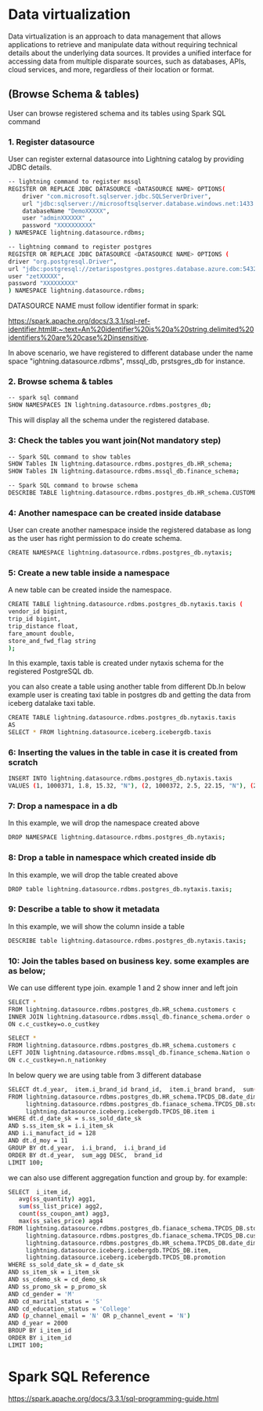 <!--
Copyright 2023 ZETARIS Pty Ltd

Permission is hereby granted, free of charge, to any person obtaining a copy of this software and
associated documentation files (the "Software"), to deal in the Software without restriction,
including without limitation the rights to use, copy, modify, merge, publish, distribute, sublicense,
and/or sell copies of the Software, and to permit persons to whom the Software is furnished to do so,
subject to the following conditions:

The above copyright notice and this permission notice shall be included in all copies
or substantial portions of the Software.

THE SOFTWARE IS PROVIDED "AS IS", WITHOUT WARRANTY OF ANY KIND, EXPRESS OR IMPLIED,
INCLUDING BUT NOT LIMITED TO THE WARRANTIES OF MERCHANTABILITY, FITNESS FOR A PARTICULAR PURPOSE AND
NONINFRINGEMENT. IN NO EVENT SHALL THE AUTHORS OR COPYRIGHT HOLDERS BE LIABLE FOR ANY CLAIM,
DAMAGES OR OTHER LIABILITY, WHETHER IN AN ACTION OF CONTRACT, TORT OR OTHERWISE, ARISING FROM,
OUT OF OR IN CONNECTION WITH THE SOFTWARE OR THE USE OR OTHER DEALINGS IN THE SOFTWARE.
-->

# Data virtualization

Data virtualization is an approach to data management that allows applications to retrieve and manipulate data without requiring technical details about the underlying data sources.
It provides a unified interface for accessing data from multiple disparate sources, such as databases, APIs, cloud services, and more, regardless of their location or format.

## (**Browse Schema & tables)**
User can browse registered schema and its tables using Spark SQL command

### 1. Register datasource
User can register external datasource into Lightning catalog by providing JDBC details.

```bash
-- lightning command to register mssql
REGISTER OR REPLACE JDBC DATASOURCE <DATASOURCE NAME> OPTIONS(
    driver "com.microsoft.sqlserver.jdbc.SQLServerDriver",
    url "jdbc:sqlserver://microsoftsqlserver.database.windows.net:1433 ",
    databaseName "DemoXXXXX",
    user "adminXXXXXX" ,
    password "XXXXXXXXXX"
) NAMESPACE lightning.datasource.rdbms;
```
```bash
-- lightning command to register postgres
REGISTER OR REPLACE JDBC DATASOURCE <DATASOURCE NAME> OPTIONS (
driver "org.postgresql.Driver",
url "jdbc:postgresql://zetarispostgres.postgres.database.azure.com:5432/databasename", 
user "zetXXXXX",
password "XXXXXXXXX"
) NAMESPACE lightning.datasource.rdbms;
```

DATASOURCE NAME must follow identifier format in spark:  

https://spark.apache.org/docs/3.3.1/sql-ref-identifier.html#:~:text=An%20identifier%20is%20a%20string,delimited%20identifiers%20are%20case%2Dinsensitive.

In above scenario, we have registered to different database under the name space "ightning.datasource.rdbms",  mssql_db, prstsgres_db for instance.

### 2. Browse schema & tables
```bash
-- spark sql command
SHOW NAMESPACES IN lightning.datasource.rdbms.postgres_db;
```

This will display all the schema under the registered database.

### 3: Check the tables you want join(Not mandatory step)
```bash
-- Spark SQL command to show tables
SHOW Tables IN lightning.datasource.rdbms.postgres_db.HR_schema;
SHOW Tables IN lightning.datasource.rdbms.mssql_db.finance_schema;

-- Spark SQL command to browse schema
DESCRIBE TABLE lightning.datasource.rdbms.postgres_db.HR_schema.CUSTOMER
```

### 4: Another namespace can be created inside database
User can create another namespace inside the registered database as long as the user has right permission to do create schema.

```bash
CREATE NAMESPACE lightning.datasource.rdbms.postgres_db.nytaxis;
````

### 5: Create a new table inside a namespace
A new table can be created inside the namespace. 
```bash
CREATE TABLE lightning.datasource.rdbms.postgres_db.nytaxis.taxis (
vendor_id bigint,
trip_id bigint,
trip_distance float,
fare_amount double,
store_and_fwd_flag string
);
```
In this example, taxis table is created under nytaxis schema for the registered PostgreSQL db.

you can also create a table using another table from different Db.In below example user is creating
taxi table in postgres db and getting the data from iceberg datalake taxi table.

```bash
CREATE TABLE lightning.datasource.rdbms.postgres_db.nytaxis.taxis 
AS
SELECT * FROM lightning.datasource.iceberg.icebergdb.taxis
```

### 6: Inserting the values in the table in case it is created from scratch
```bash
INSERT INTO lightning.datasource.rdbms.postgres_db.nytaxis.taxis
VALUES (1, 1000371, 1.8, 15.32, "N"), (2, 1000372, 2.5, 22.15, "N"), (2, 1000373, 0.9, 9.01, "N"), (1, 1000374, 8.4, 42.13, "Y");
```
### 7: Drop a namespace in a db
In this example, we will drop the namespace created above
```bash
DROP NAMESPACE lightning.datasource.rdbms.postgres_db.nytaxis;
```

### 8: Drop a table in namespace which created inside db
In this example, we will drop the table created above
```bash
DROP table lightning.datasource.rdbms.postgres_db.nytaxis.taxis;
```

### 9: Describe a table to show it metadata
In this example, we will show the column inside a table
```bash
DESCRIBE table lightning.datasource.rdbms.postgres_db.nytaxis.taxis;
```

### 10: Join the tables based on business key. some examples are as below;
We can use different type join. example 1 and 2 show inner and left join
```bash
SELECT * 
FROM lightning.datasource.rdbms.postgres_db.HR_schema.customers c
INNER JOIN lightning.datasource.rdbms.mssql_db.finance_schema.order o
ON c.c_custkey=o.o_custkey
```

```bash
SELECT * 
FROM lightning.datasource.rdbms.postgres_db.HR_schema.customers c
LEFT JOIN lightning.datasource.rdbms.mssql_db.finance_schema.Nation o
ON c.c_custkey=n.n_nationkey
```

In below query we are using table from 3 different database
```bash
SELECT dt.d_year,  item.i_brand_id brand_id,  item.i_brand brand,  sum(ss_ext_sales_price) sum_agg
FROM lightning.datasource.rdbms.postgres_db.HR_schema.TPCDS_DB.date_dim dt,
     lightning.datasource.rdbms.postgres_db.fianace_schema.TPCDS_DB.store_sales s,
     lightning.datasource.iceberg.icebergdb.TPCDS_DB.item i
WHERE dt.d_date_sk = s.ss_sold_date_sk
AND s.ss_item_sk = i.i_item_sk
AND i.i_manufact_id = 128
AND dt.d_moy = 11
GROUP BY dt.d_year,  i.i_brand,  i.i_brand_id
ORDER BY dt.d_year,  sum_agg DESC,  brand_id
LIMIT 100;
```

we can also use different aggregation function and group by. for example:
```bash
SELECT  i_item_id,
   avg(ss_quantity) agg1,
   sum(ss_list_price) agg2,
   count(ss_coupon_amt) agg3,
   max(ss_sales_price) agg4
FROM lightning.datasource.rdbms.postgres_db.fianace_schema.TPCDS_DB.store_sales,
     lightning.datasource.rdbms.postgres_db.fianace_schema.TPCDS_DB.customer_demographics,
     lightning.datasource.rdbms.postgres_db.HR_schema.TPCDS_DB.date_dim,
     lightning.datasource.iceberg.icebergdb.TPCDS_DB.item,
     lightning.datasource.iceberg.icebergdb.TPCDS_DB.promotion
WHERE ss_sold_date_sk = d_date_sk
AND ss_item_sk = i_item_sk 
AND ss_cdemo_sk = cd_demo_sk
AND ss_promo_sk = p_promo_sk
AND cd_gender = 'M'
AND cd_marital_status = 'S'
AND cd_education_status = 'College'
AND (p_channel_email = 'N' OR p_channel_event = 'N')
AND d_year = 2000
BROUP BY i_item_id
ORDER BY i_item_id
LIMIT 100;
```

# Spark SQL Reference
https://spark.apache.org/docs/3.3.1/sql-programming-guide.html

